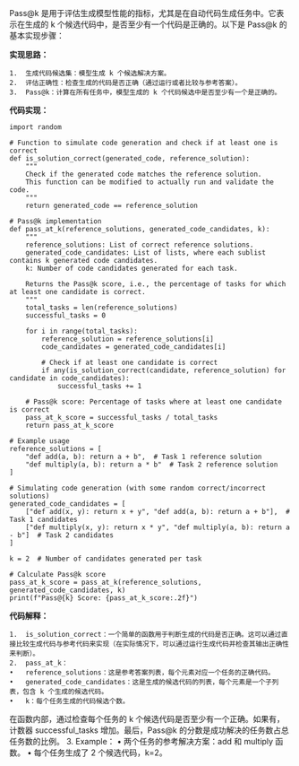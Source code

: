 Pass@k 是用于评估生成模型性能的指标，尤其是在自动代码生成任务中。它表示在生成的 k 个候选代码中，是否至少有一个代码是正确的。以下是 Pass@k 的基本实现步骤：

**实现思路：**

	1.	生成代码候选集：模型生成 k 个候选解决方案。
	2.	评估正确性：检查生成的代码是否正确（通过运行或者比较与参考答案）。
	3.	Pass@k：计算在所有任务中，模型生成的 k 个代码候选中是否至少有一个是正确的。

**代码实现：**
```
import random

# Function to simulate code generation and check if at least one is correct
def is_solution_correct(generated_code, reference_solution):
    """
    Check if the generated code matches the reference solution.
    This function can be modified to actually run and validate the code.
    """
    return generated_code == reference_solution

# Pass@k implementation
def pass_at_k(reference_solutions, generated_code_candidates, k):
    """
    reference_solutions: List of correct reference solutions.
    generated_code_candidates: List of lists, where each sublist contains k generated code candidates.
    k: Number of code candidates generated for each task.
    
    Returns the Pass@k score, i.e., the percentage of tasks for which at least one candidate is correct.
    """
    total_tasks = len(reference_solutions)
    successful_tasks = 0
    
    for i in range(total_tasks):
        reference_solution = reference_solutions[i]
        code_candidates = generated_code_candidates[i]
        
        # Check if at least one candidate is correct
        if any(is_solution_correct(candidate, reference_solution) for candidate in code_candidates):
            successful_tasks += 1
    
    # Pass@k score: Percentage of tasks where at least one candidate is correct
    pass_at_k_score = successful_tasks / total_tasks
    return pass_at_k_score

# Example usage
reference_solutions = [
    "def add(a, b): return a + b",  # Task 1 reference solution
    "def multiply(a, b): return a * b"  # Task 2 reference solution
]

# Simulating code generation (with some random correct/incorrect solutions)
generated_code_candidates = [
    ["def add(x, y): return x + y", "def add(a, b): return a + b"],  # Task 1 candidates
    ["def multiply(x, y): return x * y", "def multiply(a, b): return a - b"]  # Task 2 candidates
]

k = 2  # Number of candidates generated per task

# Calculate Pass@k score
pass_at_k_score = pass_at_k(reference_solutions, generated_code_candidates, k)
print(f"Pass@{k} Score: {pass_at_k_score:.2f}")
```
**代码解释：**

	1.	is_solution_correct：一个简单的函数用于判断生成的代码是否正确。这可以通过直接比较生成代码与参考代码来实现（在实际情况下，可以通过运行生成代码并检查其输出正确性来判断）。
	2.	pass_at_k：
	•	reference_solutions：这是参考答案列表，每个元素对应一个任务的正确代码。
	•	generated_code_candidates：这是生成的候选代码的列表，每个元素是一个子列表，包含 k 个生成的候选代码。
	•	k：每个任务生成的代码候选个数。
在函数内部，通过检查每个任务的 k 个候选代码是否至少有一个正确。如果有，计数器 successful_tasks 增加。最后，Pass@k 的分数是成功解决的任务数占总任务数的比例。
	3.	Example：
	•	两个任务的参考解决方案：add 和 multiply 函数。
	•	每个任务生成了 2 个候选代码，k=2。

